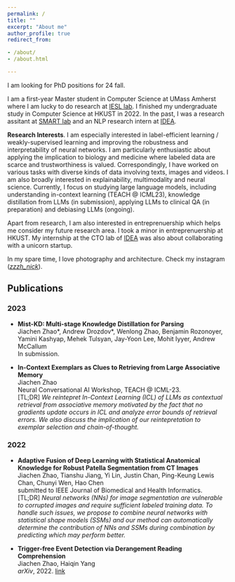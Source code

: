 ```yaml
---
permalink: /
title: ""
excerpt: "About me"
author_profile: true
redirect_from:

- /about/
- /about.html

---
```

I am looking for PhD positions for 24 fall.  

I am a first-year Master student in Computer Science at UMass Amherst where I am lucky to do research at [IESL lab](http://www.iesl.cs.umass.edu/). I finished my undergraduate study in Computer Science at HKUST in 2022. In the past, I was a research assitant at [SMART lab](https://hkustsmartlab.netlify.app/) and an NLP research intern at [IDEA](https://www.idea.edu.cn/en/about-team.html).  

**Research Interests**. I am especially interested in label-efficient learning / weakly-supervised learning and improving the robustness and interpretability of neural networks. I am particularly enthusiastic about applying the implication to biology and medicine where labeled data are scarce and trustworthiness is valued. Correspondingly, I have worked on various tasks with diverse kinds of data involving texts, images and videos. I am also broadly interested in explainability,  multimodality and neural science.  Currently, I focus on studying large language models, including understanding in-context learning (TEACH @ ICML23), knowledge distillation from LLMs (in submission), applying LLMs to clinical QA (in preparation) and debiasing LLMs (ongoing).


Apart from research, I am also interested in entreprenuership which helps me consider my future research area. I took a minor in entreprenuership at HKUST. My internship at the CTO lab of [IDEA](https://www.idea.edu.cn/en) was also about collaborating with a unicorn startup.

In my spare time, I love photography and architecture. Check my instagram ([*zzzh_nick*](https://instagram.com/zzzh_nick?igshid=YmMyMTA2M2Y=)).  
## Publications  
### 2023  
- **Mist-KD: Multi-stage Knowledge Distillation for Parsing**\
Jiachen Zhao\*, Andrew Drozdov\*, Wenlong Zhao, Benjamin Rozonoyer, Yamini Kashyap, Mehek Tulsyan, Jay-Yoon Lee, Mohit Iyyer, Andrew McCallum\
In submission.  

- **In-Context Exemplars as Clues to Retrieving from Large Associative Memory**\
Jiachen Zhao\
Neural Conversational AI Workshop, TEACH @ ICML-23.  
[TL;DR] *We reintepret In-Context Learning (ICL) of LLMs as contextual retrieval from associative memory motivated by the fact that no gradients update occurs in ICL and
analyze error bounds of retrieval errors. We also discuss the implication of our reintepretation to exemplar selection and chain-of-thought.*

### 2022  
- **Adaptive Fusion of Deep Learning with Statistical Anatomical Knowledge for Robust Patella Segmentation from CT Images**\
Jiachen Zhao, Tianshu Jiang, Yi Lin, Justin Chan, Ping-Keung Lewis Chan, Chunyi Wen, Hao Chen\
submitted to IEEE Journal of Biomedical and Health Informatics.  
[TL;DR] *Neural networks (NNs) for image segmentation are vulnerable to corrupted images and require sufficient labeled training data. To handle such issues, we propose to combine neural networks with statistical shape models (SSMs) and our method can automatically determine the contribution of NNs and SSMs during combination by predicting which may perform better.*

- **Trigger-free Event Detection via Derangement Reading Comprehension**\
Jiachen Zhao, Haiqin Yang\
*arXiv*, 2022. [link](https://arxiv.org/pdf/2208.09659.pdf)







